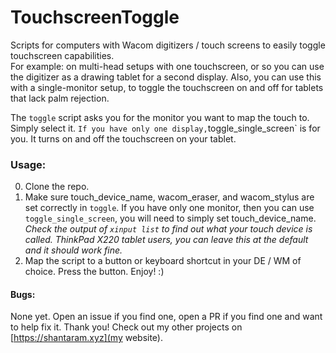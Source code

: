 # TouchscreenToggle
Scripts for computers with Wacom digitizers / touch screens to easily toggle touchscreen capabilities.    
For example: on multi-head setups with one touchscreen, or so you can use the digitizer as a drawing tablet for a second display. Also, you can use this with a single-monitor setup, to toggle the touchscreen on and off for tablets that lack palm rejection.

The `toggle` script asks you for the monitor you want to map the touch to. Simply select it.
`
If you have only one display, `toggle_single_screen` is for you. It turns on and off the touchscreen on your tablet.


### Usage:
0. Clone the repo.
1. Make sure touch_device_name, wacom_eraser, and wacom_stylus are set correctly in `toggle`. If you have only one monitor, then you can use `toggle_single_screen`, you will need to simply set touch_device_name. 
*Check the output of `xinput list` to find out what your touch device is called. ThinkPad X220 tablet users, you can leave this at the default and it should work fine.*
2. Map the script to a button or keyboard shortcut in your DE / WM of choice. Press the button. Enjoy! :)

#### Bugs:
None yet. Open an issue if you find one, open a PR if you find one and want to help fix it. Thank you!
Check out my other projects on [https://shantaram.xyz](my website).
